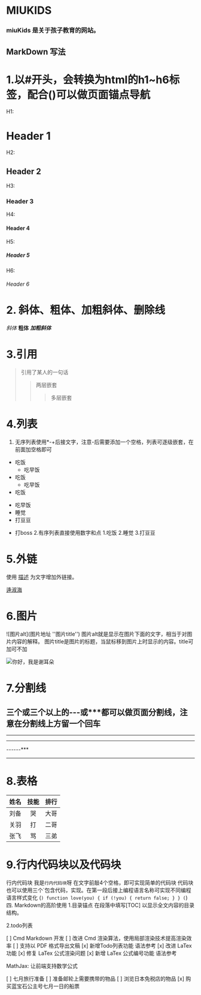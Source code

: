 # MIUKIDS

### miuKids 是关于孩子教育的网站。

## MarkDown 写法

# 1.以#开头，会转换为html的h1~h6标签，配合()可以做页面锚点导航
H1: 
# Header 1
H2: 
## Header 2
H3: 
### Header 3
H4: 
#### Header 4
H5: 
##### Header 5
H6: 
###### Header 6

# 2. 斜体、粗体、加粗斜体、删除线

*斜体*
**粗体**
***加粗斜体***

# 3.引用

> 引用了某人的一句话
>> 两层嵌套
>>> 多层嵌套

# 4.列表
1. 无序列表使用*-+后接文字，注意-后需要添加一个空格，列表可逐级嵌套，在前面加空格即可
+ 吃饭
  * 吃早饭
+ 吃饭
  + 吃早饭
+ 吃饭
 - 吃早饭
- 睡觉
- 打豆豆
* 打boss
2.有序列表直接使用数字和点
1.吃饭
2.睡觉
3.打豆豆


# 5.外链 

使用 [描述](链接地址) 为文字增加外链接。

[逄淑海](http://www.pangshuhai.com)

# 6.图片
![图片alt](图片地址 ''图片title'')
图片alt就是显示在图片下面的文字，相当于对图片内容的解释。
图片title是图片的标题，当鼠标移到图片上时显示的内容。title可加可不加

![你好，我是谢耳朵](https://pic.cnblogs.com/avatar/1324387/20180124154851.png "谢耳朵")

# 7.分割线
三个或三个以上的---或***都可以做页面分割线，注意在分割线上方留一个回车
------

***

******

------***

------
# 8.表格

姓名|技能|排行
-| :-: | -:
刘备|哭|大哥
关羽|打|二哥
张飞|骂|三弟


# 9.行内代码块以及代码块
行内代码块
我是`行内代码块`呀
在文字前敲4个空格，即可实现简单的代码块
    代码块
 也可以使用三个`包含代码，实现。在第一段后接上编程语言名称可实现不同编程语言样式变化
(```)
function love(you) {
    if (!you) {
        return false;
    }
}
(```)
四. Markdown的高阶使用
1.目录锚点
在段落中填写[TOC] 以显示全文内容的目录结构。

2.todo列表

[ ] Cmd Markdown 开发
[ ] 改进 Cmd 渲染算法，使用局部渲染技术提高渲染效率
[ ] 支持以 PDF 格式导出文稿
[x] 新增Todo列表功能 语法参考
[x] 改进 LaTex 功能
[x] 修复 LaTex 公式渲染问题
[x] 新增 LaTex 公式编号功能 语法参考

MathJax: 让前端支持数学公式

[ ] 七月旅行准备
[ ] 准备邮轮上需要携带的物品
[ ] 浏览日本免税店的物品
[x] 购买蓝宝石公主号七月一日的船票

